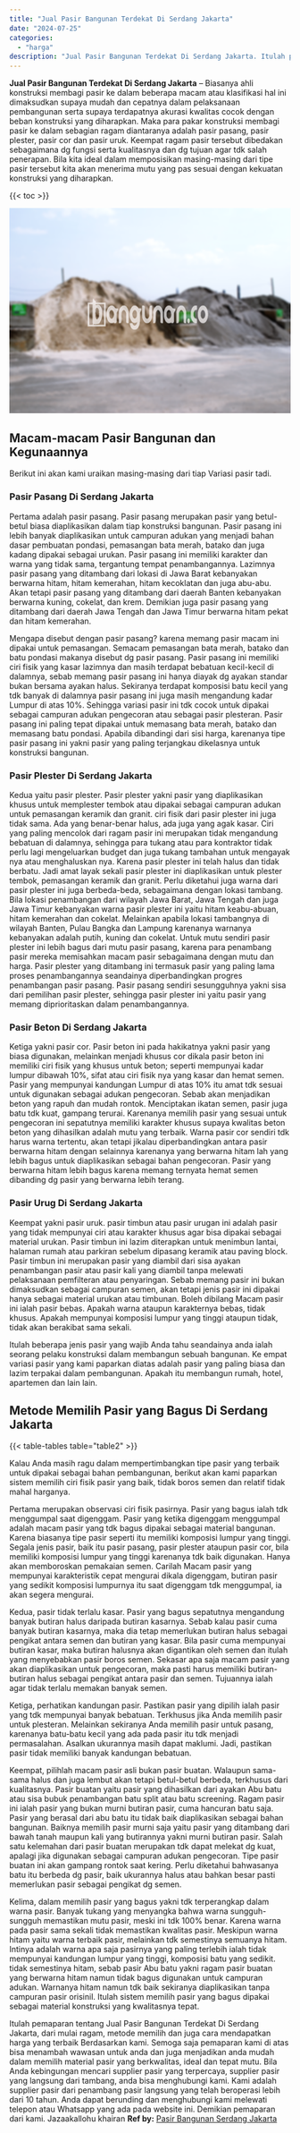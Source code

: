 ```yaml
---
title: "Jual Pasir Bangunan Terdekat Di Serdang Jakarta"
date: "2024-07-25"
categories: 
  - "harga"
description: "Jual Pasir Bangunan Terdekat Di Serdang Jakarta. Itulah pemaparan tentang Jual Pasir Bangunan Terdekat Di Serdang Jakarta, dari mulai ragam, metode memilih d..."
---
```


**Jual Pasir Bangunan Terdekat Di Serdang Jakarta** – Biasanya ahli konstruksi membagi pasir ke dalam beberapa macam atau klasifikasi hal ini dimaksudkan supaya mudah dan cepatnya dalam pelaksanaan pembangunan serta supaya terdapatnya akurasi kwalitas cocok dengan beban konstruksi yang diharapkan. Maka para pakar konstruksi membagi pasir ke dalam sebagian ragam diantaranya adalah pasir pasang, pasir plester, pasir cor dan pasir uruk. Keempat ragam pasir tersebut dibedakan sebagaimana dg fungsi serta kualitasnya dan dg tujuan agar tdk salah penerapan. Bila kita ideal dalam memposisikan masing-masing dari tipe pasir tersebut kita akan menerima mutu yang pas sesuai dengan kekuatan konstruksi yang diharapkan.

{{< toc >}}

![Jual Pasir Bangunan Terdekat Di Serdang Jakarta](/images/jual-pasir-bangunan-07.png)

## Macam-macam Pasir Bangunan dan Kegunaannya

Berikut ini akan kami uraikan masing-masing dari tiap Variasi pasir tadi.

### Pasir Pasang Di Serdang Jakarta

Pertama adalah pasir pasang. Pasir pasang merupakan pasir yang betul-betul biasa diaplikasikan dalam tiap konstruksi bangunan. Pasir pasang ini lebih banyak diaplikasikan untuk campuran adukan yang menjadi bahan dasar pembuatan pondasi, pemasangan bata merah, batako dan juga kadang dipakai sebagai urukan. Pasir pasang ini memiliki karakter dan warna yang tidak sama, tergantung tempat penambangannya. Lazimnya pasir pasang yang ditambang dari lokasi di Jawa Barat kebanyakan berwarna hitam, hitam kemerahan, hitam kecoklatan dan juga abu-abu. Akan tetapi pasir pasang yang ditambang dari daerah Banten kebanyakan berwarna kuning, cokelat, dan krem. Demikian juga pasir pasang yang ditambang dari daerah Jawa Tengah dan Jawa Timur berwarna hitam pekat dan hitam kemerahan.

Mengapa disebut dengan pasir pasang? karena memang pasir macam ini dipakai untuk pemasangan. Semacam pemasangan bata merah, batako dan batu pondasi makanya disebut dg pasir pasang. Pasir pasang ini memiliki ciri fisik yang kasar lazimnya dan masih terdapat bebatuan kecil-kecil di dalamnya, sebab memang pasir pasang ini hanya diayak dg ayakan standar bukan bersama ayakan halus. Sekiranya terdapat komposisi batu kecil yang tdk banyak di dalamnya pasir pasang ini juga masih mengandung kadar Lumpur di atas 10%. Sehingga variasi pasir ini tdk cocok untuk dipakai sebagai campuran adukan pengecoran atau sebagai pasir plesteran. Pasir pasang ini paling tepat dipakai untuk memasang bata merah, batako dan memasang batu pondasi. Apabila dibandingi dari sisi harga, karenanya tipe pasir pasang ini yakni pasir yang paling terjangkau dikelasnya untuk konstruksi bangunan.

### Pasir Plester Di Serdang Jakarta

Kedua yaitu pasir plester. Pasir plester yakni pasir yang diaplikasikan khusus untuk memplester tembok atau dipakai sebagai campuran adukan untuk pemasangan keramik dan granit. ciri fisik dari pasir plester ini juga tidak sama. Ada yang benar-benar halus, ada juga yang agak kasar. Ciri yang paling mencolok dari ragam pasir ini merupakan tidak mengandung bebatuan di dalamnya, sehingga para tukang atau para kontraktor tidak perlu lagi mengeluarkan budget dan juga tukang tambahan untuk mengayak nya atau menghaluskan nya. Karena pasir plester ini telah halus dan tidak berbatu. Jadi amat layak sekali pasir plester ini diaplikasikan untuk plester tembok, pemasangan keramik dan granit. Perlu diketahui juga warna dari pasir plester ini juga berbeda-beda, sebagaimana dengan lokasi tambang. Bila lokasi penambangan dari wilayah Jawa Barat, Jawa Tengah dan juga Jawa Timur kebanyakan warna pasir plester ini yaitu hitam keabu-abuan, hitam kemerahan dan cokelat. Melainkan apabila lokasi tambangnya di wilayah Banten, Pulau Bangka dan Lampung karenanya warnanya kebanyakan adalah putih, kuning dan cokelat. Untuk mutu sendiri pasir plester ini lebih bagus dari mutu pasir pasang, karena para penambang pasir mereka memisahkan macam pasir sebagaimana dengan mutu dan harga. Pasir plester yang ditambang ini termasuk pasir yang paling lama proses penambangannya seandainya diperbandingkan progres penambangan pasir pasang. Pasir pasang sendiri sesungguhnya yakni sisa dari pemilihan pasir plester, sehingga pasir plester ini yaitu pasir yang memang diprioritaskan dalam penambangannya.

### Pasir Beton Di Serdang Jakarta

Ketiga yakni pasir cor. Pasir beton ini pada hakikatnya yakni pasir yang biasa digunakan, melainkan menjadi khusus cor dikala pasir beton ini memiliki ciri fisik yang khusus untuk beton; seperti mempunyai kadar lumpur dibawah 10%, sifat atau ciri fisik nya yang kasar dan hemat semen. Pasir yang mempunyai kandungan Lumpur di atas 10% itu amat tdk sesuai untuk digunakan sebagai adukan pengecoran. Sebab akan menjadikan beton yang rapuh dan mudah rontok. Menciptakan ikatan semen, pasir juga batu tdk kuat, gampang terurai. Karenanya memilih pasir yang sesuai untuk pengecoran ini sepatutnya memiliki karakter khusus supaya kwalitas beton beton yang dihasilkan adalah mutu yang terbaik. Warna pasir cor sendiri tdk harus warna tertentu, akan tetapi jikalau diperbandingkan antara pasir berwarna hitam dengan selainnya karenanya yang berwarna hitam lah yang lebih bagus untuk diaplikasikan sebagai bahan pengecoran. Pasir yang berwarna hitam lebih bagus karena memang ternyata hemat semen dibanding dg pasir yang berwarna lebih terang.

### Pasir Urug Di Serdang Jakarta

Keempat yakni pasir uruk. pasir timbun atau pasir urugan ini adalah pasir yang tidak mempunyai ciri atau karakter khusus agar bisa dipakai sebagai material urukan. Pasir timbun ini lazim diterapkan untuk menimbun lantai, halaman rumah atau parkiran sebelum dipasang keramik atau paving block. Pasir timbun ini merupakan pasir yang diambil dari sisa ayakan penambangan pasir atau pasir kali yang diambil tanpa melewati pelaksanaan pemfilteran atau penyaringan. Sebab memang pasir ini bukan dimaksudkan sebagai campuran semen, akan tetapi jenis pasir ini dipakai hanya sebagai material urukan atau timbunan. Boleh dibilang Macam pasir ini ialah pasir bebas. Apakah warna ataupun karakternya bebas, tidak khusus. Apakah mempunyai komposisi lumpur yang tinggi ataupun tidak, tidak akan berakibat sama sekali.

Itulah beberapa jenis pasir yang wajib Anda tahu seandainya anda ialah seorang pelaku konstruksi dalam membangun sebuah bangunan. Ke empat variasi pasir yang kami paparkan diatas adalah pasir yang paling biasa dan lazim terpakai dalam pembangunan. Apakah itu membangun rumah, hotel, apartemen dan lain lain.

## Metode Memilih Pasir yang Bagus Di Serdang Jakarta

{{< table-tables table="table2" >}}

Kalau Anda masih ragu dalam mempertimbangkan tipe pasir yang terbaik untuk dipakai sebagai bahan pembangunan, berikut akan kami paparkan sistem memilih ciri fisik pasir yang baik, tidak boros semen dan relatif tidak mahal harganya.

Pertama merupakan observasi ciri fisik pasirnya. Pasir yang bagus ialah tdk menggumpal saat digenggam. Pasir yang ketika digenggam menggumpal adalah macam pasir yang tdk bagus dipakai sebagai material bangunan. Karena biasanya tipe pasir seperti itu memiliki komposisi lumpur yang tinggi. Segala jenis pasir, baik itu pasir pasang, pasir plester ataupun pasir cor, bila memiliki komposisi lumpur yang tinggi karenanya tdk baik digunakan. Hanya akan memboroskan pemakaian semen. Carilah Macam pasir yang mempunyai karakteristik cepat mengurai dikala digenggam, butiran pasir yang sedikit komposisi lumpurnya itu saat digenggam tdk menggumpal, ia akan segera mengurai.

Kedua, pasir tidak terlalu kasar. Pasir yang bagus sepatutnya mengandung banyak butiran halus daripada butiran kasarnya. Sebab kalau pasir cuma banyak butiran kasarnya, maka dia tetap memerlukan butiran halus sebagai pengikat antara semen dan butiran yang kasar. Bila pasir cuma mempunyai butiran kasar, maka butiran halusnya akan digantikan oleh semen dan itulah yang menyebabkan pasir boros semen. Sekasar apa saja macam pasir yang akan diaplikasikan untuk pengecoran, maka pasti harus memiliki butiran-butiran halus sebagai pengikat antara pasir dan semen. Tujuannya ialah agar tidak terlalu memakan banyak semen.

Ketiga, perhatikan kandungan pasir. Pastikan pasir yang dipilih ialah pasir yang tdk mempunyai banyak bebatuan. Terkhusus jika Anda memilih pasir untuk plesteran. Melainkan sekiranya Anda memilih pasir untuk pasang, karenanya batu-batu kecil yang ada pada pasir itu tdk menjadi permasalahan. Asalkan ukurannya masih dapat maklumi. Jadi, pastikan pasir tidak memiliki banyak kandungan bebatuan.

Keempat, pilihlah macam pasir asli bukan pasir buatan. Walaupun sama-sama halus dan juga lembut akan tetapi betul-betul berbeda, terkhusus dari kualitasnya. Pasir buatan yaitu pasir yang dihasilkan dari ayakan Abu batu atau sisa bubuk penambangan batu split atau batu screening. Ragam pasir ini ialah pasir yang bukan murni butiran pasir, cuma hancuran batu saja. Pasir yang berasal dari abu batu itu tidak baik diaplikasikan sebagai bahan bangunan. Baiknya memilih pasir murni saja yaitu pasir yang ditambang dari bawah tanah maupun kali yang butirannya yakni murni butiran pasir. Salah satu kelemahan dari pasir buatan merupakan tdk dapat melekat dg kuat, apalagi jika digunakan sebagai campuran adukan pengecoran. Tipe pasir buatan ini akan gampang rontok saat kering. Perlu diketahui bahwasanya batu itu berbeda dg pasir, baik ukurannya halus atau bahkan besar pasti memerlukan pasir sebagai pengikat dg semen.

Kelima, dalam memilih pasir yang bagus yakni tdk terperangkap dalam warna pasir. Banyak tukang yang menyangka bahwa warna sungguh-sungguh memastikan mutu pasir, meski ini tdk 100% benar. Karena warna pada pasir sama sekali tidak memastikan kwalitas pasir. Meskipun warna hitam yaitu warna terbaik pasir, melainkan tdk semestinya semuanya hitam. Intinya adalah warna apa saja pasirnya yang paling terlebih ialah tidak mempunyai kandungan lumpur yang tinggi, komposisi batu yang sedikit. tidak semestinya hitam, sebab pasir Abu batu yakni ragam pasir buatan yang berwarna hitam namun tidak bagus digunakan untuk campuran adukan. Warnanya hitam namun tdk baik sekiranya diaplikasikan tanpa campuran pasir orisinil. Itulah sistem memilih pasir yang bagus dipakai sebagai material konstruksi yang kwalitasnya tepat.

Itulah pemaparan tentang Jual Pasir Bangunan Terdekat Di Serdang Jakarta, dari mulai ragam, metode memilih dan juga cara mendapatkan harga yang terbaik Berdasarkan kami. Semoga saja pemaparan kami di atas bisa menambah wawasan untuk anda dan juga menjadikan anda mudah dalam memilih material pasir yang berkwalitas, ideal dan tepat mutu. Bila Anda kebingungan mencari supplier pasir yang terpercaya, supplier pasir yang langsung dari tambang, anda bisa menghubungi kami. Kami adalah supplier pasir dari penambang pasir langsung yang telah beroperasi lebih dari 10 tahun. Anda dapat berunding dan menghubungi kami melewati telepon atau Whatsapp yang ada pada website ini. Demikian pemaparan dari kami. Jazaakallohu khairan
**Ref by:** [Pasir Bangunan Serdang Jakarta](https://id.wikipedia.org/wiki/Pasir)
